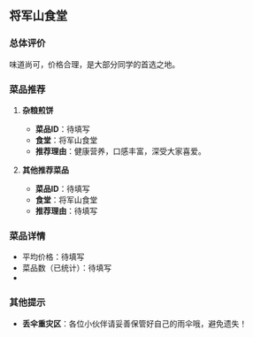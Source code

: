 ## 将军山食堂

### 总体评价
味道尚可，价格合理，是大部分同学的首选之地。

### 菜品推荐

1. **杂粮煎饼**
   - **菜品ID**：待填写
   - **食堂**：将军山食堂
   - **推荐理由**：健康营养，口感丰富，深受大家喜爱。

2. **其他推荐菜品**
   - **菜品ID**：待填写
   - **食堂**：将军山食堂
   - **推荐理由**：待填写

### 菜品详情
- 平均价格：待填写
- 菜品数（已统计）：待填写
- 

### 其他提示
- **丢伞重灾区**：各位小伙伴请妥善保管好自己的雨伞哦，避免遗失！
